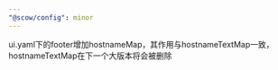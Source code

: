 ```yaml
---
"@scow/config": minor
---
```


ui.yaml下的footer增加hostnameMap，其作用与hostnameTextMap一致，hostnameTextMap在下一个大版本将会被删除
